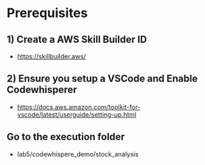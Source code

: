 # Prerequisites


## 1) Create a AWS Skill Builder ID

- https://skillbuilder.aws/

## 2) Ensure you setup a VSCode and Enable Codewhisperer

- https://docs.aws.amazon.com/toolkit-for-vscode/latest/userguide/setting-up.html


## Go to the execution folder 

- lab5/codewhispere_demo/stock_analysis




